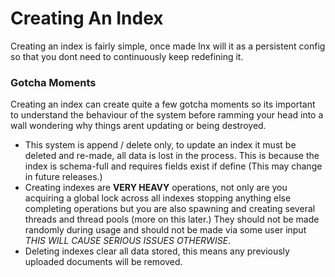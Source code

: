 # Creating An Index
Creating an index is fairly simple, once made lnx will it as a persistent config so that you 
dont need to continuously keep redefining it.

### Gotcha Moments
Creating an index can create quite a few gotcha moments so its important to understand the behaviour
of the system before ramming your head into a wall wondering why things arent updating or being
destroyed.

- This system is append / delete only, to update an index it must be deleted and re-made, all 
data is lost in the process. This is because the index is schema-full and requires fields exist
if define (This may change in future releases.)
- Creating indexes are **VERY HEAVY** operations, not only are you acquiring a global lock across
all indexes stopping anything else completing operations but you are also spawning and creating
several threads and thread pools (more on this later.) They should not be made randomly during 
usage and should not be made via some user input *THIS WILL CAUSE SERIOUS ISSUES OTHERWISE*.
- Deleting indexes clear all data stored, this means any previously uploaded documents will be
removed.

